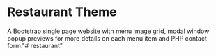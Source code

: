 # Restaurant Theme

A Bootstrap single page website with menu image grid, modal window popup previews for more details on each menu item and PHP contact form."# restaurant" 
